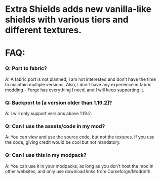 # Extra Shields adds new vanilla-like shields with various tiers and different textures.

# FAQ:
### Q: Port to fabric?
A: A fabric port is not planned, I am not interested and don't have the time to maintain multiple versions. Also, I don't have any experience in fabric modding - Forge has everything I need, and I will keep supporting it.

### Q: Backport to [a version older than 1.19.2]?
A: I will only support versions above 1.19.2.

### Q: Can I use the assets/code in my mod?
A: You can view and use the source code, but not the textures. If you use the code, giving credit would be cool but not mandatory.

### Q: Can I use this in my modpack?
A: You can use it in your modpacks, as long as you don't host the mod in other websites, and only use download links from Curseforge/Modrinth.
